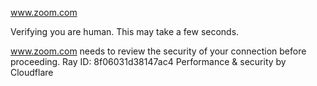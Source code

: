www.zoom.com

Verifying you are human. This may take a few seconds.

www.zoom.com needs to review the security of your connection before proceeding.
Ray ID: 8f06031d38147ac4
Performance & security by Cloudflare